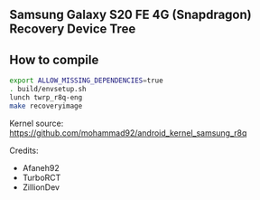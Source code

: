 ## Samsung Galaxy S20 FE 4G (Snapdragon) Recovery Device Tree

## How to compile

```sh
export ALLOW_MISSING_DEPENDENCIES=true
. build/envsetup.sh
lunch twrp_r8q-eng
make recoveryimage
```

Kernel source:
https://github.com/mohammad92/android_kernel_samsung_r8q

Credits:
- Afaneh92
- TurboRCT
- ZillionDev
